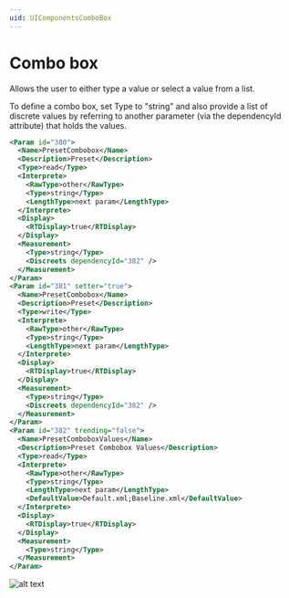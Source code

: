 ```yaml
---
uid: UIComponentsComboBox
---
```


# Combo box

Allows the user to either type a value or select a value from a list.

To define a combo box, set Type to "string" and also provide a list of discrete values by referring to another parameter (via the dependencyId attribute) that holds the values.

```xml
<Param id="380">
  <Name>PresetCombobox</Name>
  <Description>Preset</Description>
  <Type>read</Type>
  <Interprete>
    <RawType>other</RawType>
    <Type>string</Type>
    <LengthType>next param</LengthType>
  </Interprete>
  <Display>
    <RTDisplay>true</RTDisplay>
  </Display>
  <Measurement>
    <Type>string</Type>
    <Discreets dependencyId="382" />
  </Measurement>
</Param>
<Param id="381" setter="true">
  <Name>PresetCombobox</Name>
  <Description>Preset</Description>
  <Type>write</Type>
  <Interprete>
    <RawType>other</RawType>
    <Type>string</Type>
    <LengthType>next param</LengthType>
  </Interprete>
  <Display>
    <RTDisplay>true</RTDisplay>
  </Display>
  <Measurement>
    <Type>string</Type>
    <Discreets dependencyId="382" />
  </Measurement>
</Param>
<Param id="382" trending="false">
  <Name>PresetComboboxValues</Name>
  <Description>Preset Combobox Values</Description>
  <Type>read</Type>
  <Interprete>
    <RawType>other</RawType>
    <Type>string</Type>
    <LengthType>next param</LengthType>
    <DefaultValue>Default.xml;Baseline.xml</DefaultValue>
  </Interprete>
  <Display>
    <RTDisplay>true</RTDisplay>
  </Display>
  <Measurement>
    <Type>string</Type>
  </Measurement>
</Param>
```

![alt text](~/develop/images/uicombobox.png "DataMiner Cube combo box")
